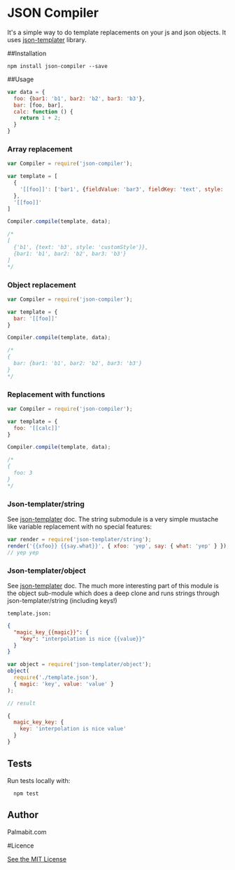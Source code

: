 # JSON Compiler

It's a simple way to do template replacements on your js and json objects.
It uses [json-templater](https://github.com/lightsofapollo/json-templater) library.

##Installation

```
npm install json-compiler --save
```

##Usage

```javascript
var data = {
  foo: {bar1: 'b1', bar2: 'b2', bar3: 'b3'},
  bar: [foo, bar],
  calc: function () {
    return 1 + 2;
  }
}
```

### Array replacement

```javascript
var Compiler = require('json-compiler');

var template = [
  {
    '[[foo]]': ['bar1', {fieldValue: 'bar3', fieldKey: 'text', style: 'customStyle'}]
  },
  '[[foo]]'
]

Compiler.compile(template, data);

/*
[
  {'b1', {text: 'b3', style: 'customStyle'}},
  {bar1: 'b1', bar2: 'b2', bar3: 'b3'}
]
*/

```

### Object replacement

```javascript
var Compiler = require('json-compiler');

var template = {
  bar: '[[foo]]'
}

Compiler.compile(template, data);

/*
{
  bar: {bar1: 'b1', bar2: 'b2', bar3: 'b3'}
}
*/

```

### Replacement with functions

```javascript
var Compiler = require('json-compiler');

var template = {
  foo: '[[calc]]'
}

Compiler.compile(template, data);

/*
{
  foo: 3
}
*/

```

### Json-templater/string

See [json-templater](https://github.com/lightsofapollo/json-templater) doc.
The string submodule is a very simple mustache like variable replacement with no special features:

```js
var render = require('json-templater/string');
render('{{xfoo}} {{say.what}}', { xfoo: 'yep', say: { what: 'yep' } });
// yep yep
```

### Json-templater/object

See [json-templater](https://github.com/lightsofapollo/json-templater) doc.
The much more interesting part of this module is the object sub-module which does a deep clone and runs strings through json-templater/string (including keys!)

`template.json:`
```json
{
  "magic_key_{{magic}}": {
    "key": "interpolation is nice {{value}}"
  }
}
```

```js
var object = require('json-templater/object');
object(
  require('./template.json'),
  { magic: 'key', value: 'value' }
);

// result

{
  magic_key_key: {
    key: 'interpolation is nice value'
  }
}

```

## Tests

Run tests locally with:

```
  npm test
```

## Author

Palmabit.com

#Licence

[See the MIT License](http://opensource.org/licenses/MIT)
